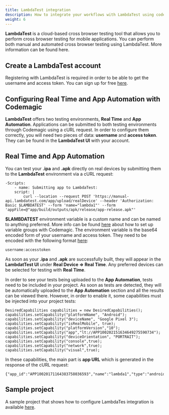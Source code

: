 ```yaml
---
title: LambdaTest integration
description: How to integrate your workflows with LambdaTest using codemagic.yaml
weight: 6
---
```


**LambdaTest** is a cloud-based cross browser testing tool that allows you to perform cross browser testing for mobile applications. You can perform both manual and automated cross browser testing using LambdaTest. More information can be found here. 

## Create a LambdaTest account

Registering with LambdaTest is required in order to be able to get the username and access token. You can sign up for free [here](https://www.lambdatest.com/).

## Configuring Real Time and App Automation with Codemagic

**LambdaTest** offers two testing environments, **Real Time** and **App Automation**. Applications can be submitted to both testing environments through Codemagic using a cURL request. In order to configure them correctly, you will need two pieces of data: **username** and **access token**. They can be found in the **LambdaTest UI** with your account. 

## Real Time and App Automation

You can test your **.ipa** and **.apk** directly on real devices by submitting them to the **LambdaTest** environment via a cURL request:

```
-Scripts:
    - name: Submitting app to LambdaTest:
    script: |
        curl --location --request POST 'https://manual-api.lambdatest.com/app/upload/realDevice' --header 'Authorization: Basic $LAMBDATEST' --form 'name="lambda1"' --form 'appFile=@"app/build/outputs/apk/release/app-release.apk"'
```

**$LAMBDATEST** environment variable is a custom name and can be named to anything preferred. More info can be found [here](https://docs.codemagic.io/variables/environment-variable-groups/) about how to set up variable groups with Codemagic. The environment variable is the base64 encoded form of your username and access token. They need to be encoded with the following format [here](https://mixedanalytics.com/knowledge-base/api-connector-encode-credentials-to-base-64/):

```
username:accesstoken
```

As soon as your **.ipa** and **.apk** are successfully built, they will appear in the **LambdatTest UI** under **Real Device => Real Time**. Any preferred devices can be selected for testing with **Real Time**. 

In order to see your tests being uploaded to the **App Automation**, tests need to be included in your project. As soon as tests are detected, they will be automatically uploaded to the **App Automation** section and all the results can be viewed there. However, in order to enable it, some capabilities must be injected into your project tests:

```
DesiredCapabilities capabilities = new DesiredCapabilities(); capabilities.setCapability("platformName", "Android"); capabilities.setCapability("deviceName", "Google Pixel 3"); capabilities.setCapability("isRealMobile", true); capabilities.setCapability("platformVersion","10"); capabilities.setCapability("app","lt://APP100202151634649275590734"); capabilities.setCapability("deviceOrientation", "PORTRAIT"); capabilities.setCapability("console",true); capabilities.setCapability("network",true); capabilities.setCapability("visual",true);
```

In these capabilities, the main part is **app URL** which is generated in the response of the cURL request:

```
{"app_id":"APP10020171164383758036593","name":"lambda1","type":"android","app_url":"lt://APP10020171444643838005433352"}
```

## Sample project

A sample project that shows how to configure LambdaTes integration is available [here](https://github.com/codemagic-ci-cd/codemagic-sample-projects/tree/main/integrations/lambdatest_integration_demo_project/lambdatest_integration_demo_project).


